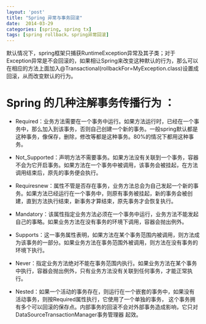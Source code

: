 ```yaml
---
layout: 'post'
title: "Spring 异常与事务回滚"
date:  2014-03-29
categories: [spring, spring tx] 
tags: [spring rollback，spring异常回滚]
---
```


默认情况下，spring框架只捕获RuntimeException异常及其子类；对于Exception异常是不会回滚的，如果相让Spring来改变这种默认的行为，那么可以在相应的方法上面加入@Transactional(rollbackFor=MyException.class)设置成回滚，从而改变默认的行为。

# Spring 的几种注解事务传播行为 ：

- Required：业务方法需要在一个事务中运行。如果方法运行时，已经在一个事务中，那么加入到该事务，否则自己创建一个新的事务。一般spring默认都是这种事务，像保存，删除，修改等都是这种事务。80%的情况下都用这种事务。

- Not_Supported：声明方法不需要事务。如果方法没有关联到一个事务，容器不会为它开启事务。如果方法在一个事务中被调用，该事务会被挂起，在方法调用结束后，原先的事务便会执行。

- Requiresnew：属性不管是否存在事务，业务方法总会为自己发起一个新的事务。如果方法已经运行在一个事务中，则原有事务被挂起，新的事务会被创建，直到方法执行结束，新事务才算结束，原先事务才会恢复执行。

- Mandatory：该属性指定业务方法必须在一个事务中运行，业务方法不能发起自己的事略。如果业务方法在没有事务的环境下调用，容器会抛出例外。

- Supports：这一事务属性表明，如果方法在某个事务范围内被调用，则方法成为该事务的一部分。如果业务方法在事务范围外被调用，则方法在没有事务的环境下执行。

- Never：指定业务方法绝对不能在事务范围内执行。如果业务方法在某个事务中执行，容器会抛出例外，只有业务方法没有关联到任何事务，才能正常执行。

- Nested：如果一个活动的事务存在，则运行在一个嵌套的事务中，如果没有活动事务，则按Required属性执行，它使用了一个单独的事务， 这个事务拥有多个可以回滚的保存点。内部事务的回滚不会对外部事务造成影响，它只对DataSourceTransactionManager事务管理器 起效。